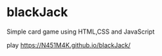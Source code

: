 # blackJack
Simple card game using HTML,CSS and JavaScript

play https://N451M4K.github.io/blackJack/
